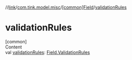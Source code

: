 //[link](../../index.md)/[com.tink.model.misc](../index.md)/[[common]Field](index.md)/[validationRules](validation-rules.md)



# validationRules  
[common]  
Content  
val [validationRules](validation-rules.md): [Field.ValidationRules](-validation-rules/index.md)  



